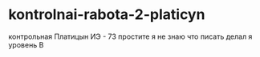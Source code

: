 # kontrolnai-rabota-2-platicyn
контрольная Платицын ИЭ - 73
простите я не знаю что писать
делал я уровень B
